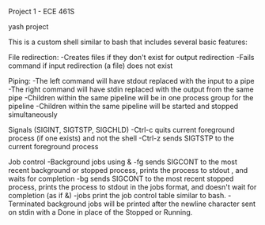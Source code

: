 Project 1 - ECE 461S

yash project

This is a custom shell similar to bash that includes several basic features:

File redirection:
  -Creates files if they don't exist for output redirection
  -Fails command if input redirection (a file) does not exist

Piping:
  -The left command will have stdout replaced with the input to a pipe
  -The right command will have stdin replaced with the output from the same pipe
  -Children within the same pipeline will be in one process group for the pipeline
  -Children within the same pipeline will be started and stopped simultaneously

Signals (SIGINT, SIGTSTP, SIGCHLD)
  -Ctrl-c quits current foreground process (if one exists) and not the shell
  -Ctrl-z sends SIGTSTP to the current foreground process

Job control
  -Background jobs using &
  -fg sends SIGCONT to the most recent background or stopped process, prints the process to stdout , and waits for completion
  -bg sends SIGCONT to the most recent stopped process, prints the process to stdout in the jobs format, and doesn't wait for completion (as if &)
  -jobs print the job control table similar to bash. 
  -Terminated background jobs will be printed after the newline character sent on stdin with a Done in place of the Stopped or Running.


